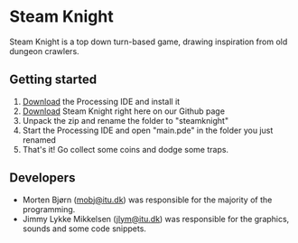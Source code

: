 # Steam Knight
Steam Knight is a top down turn-based game, drawing inspiration from old dungeon crawlers.

## Getting started
1. [Download](https://processing.org/download/) the Processing IDE and install it
2. [Download](https://github.com/mortenbjoern/steamknight/archive/master.zip) Steam Knight right here on our Github page
3. Unpack the zip and rename the folder to "steamknight"
4. Start the Processing IDE and open "main.pde" in the folder you just renamed
5. That's it! Go collect some coins and dodge some traps.

## Developers
- Morten Bjørn (mobj@itu.dk) was responsible for the majority of the programming.
- Jimmy Lykke Mikkelsen (jlym@itu.dk) was responsible for the graphics, sounds and some code snippets.
